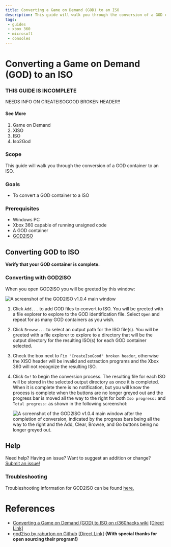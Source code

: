```yaml
---
title: Converting a Game on Demand (GOD) to an ISO
description: This guide will walk you through the conversion of a GOD container to an ISO. 
tags:
 - guides
 - xbox 360
 - microsoft
 - consoles
---
```


# Converting a Game on Demand (GOD) to an ISO

### THIS GUIDE IS INCOMPLETE

NEEDS INFO ON CREATEISOGOOD BROKEN HEADER!!

#### See More

1. Game on Demand
2. XISO
3. ISO
4. Iso2God


### Scope

This guide will walk you through the conversion of a GOD container to an ISO. 

### Goals

- To convert a GOD container to a ISO

### Prerequisites

- Windows PC
- Xbox 360 capable of running unsigned code
- A GOD container
- [GOD2ISO](http://www.mediafire.com/download.php?o7sf7f8687p7tux)

## Converting GOD to ISO

**Verify that your GOD container is complete.**

### Converting with GOD2ISO

When you open GOD2ISO you will be greeted by this window:

![A screenshot of the GOD2ISO v1.0.4 main window](https://wiki,phoenixconsoles.org/_media/software/god2iso/main.jpg)

1. Click `Add...` to add GOD files to convert to ISO. You will be greeted with a file explorer to explore to the GOD identification file.  Select `Open` and repeat for as many GOD containers as you wish.

2. Click `Browse...` to select an output path for the ISO file(s). You will be greeted with a file explorer to explore to a directory that will be the output directory for the resulting ISO(s) for each GOD container selected.

3. Check the box next to `Fix "CreateIsoGood" broken header`, otherwise the XISO header will be invalid and extraction programs and the Xbox 360 will not recognize the resulting ISO.

4. Click `Go!` to begin the conversion process. The resulting file for each ISO will be stored in the selected output directory as once it is completed. When it is complete there is no notification, but you will know the process is complete when the buttons are no longer greyed out and the progress bar is moved all the way to the right for both `Iso progress:` and `Total progress:` as shown in the following screenshot: 

   ![A screenshot of the GOD2ISO v1.0.4 main window after the completion of conversion, indicated by the progress bars being all the way to the right and the Add, Clear, Browse, and Go buttons being no longer greyed out.](https://wiki,phoenixconsoles.org/_media/software/god2iso/finished.jpg)

## Help

Need help? Having an issue? Want to suggest an addition or change? [Submit an issue!](site.repo)

### Troubleshooting

Troubleshooting information for GOD2ISO can be found [here.]( {{site.baseurl}}/_docs/consoles/microsoft/xbox360/info/software/homebrew/fsft/god/god2iso.html#troubleshooting)

# References

- [Converting a Game on Demand (GOD) to ISO on r/360hacks wiki](https://web.archive.org/web/*/https://www.reddit.com/r/360hacks/wiki/god2iso) [[Direct Link]](https://www.reddit.com/r/360hacks/wiki/god2iso)
- [god2iso by raburton on Github](https://web.archive.org/web/*/https://github.com/raburton/god2iso) [[Direct Link]](https://github.com/raburton/god2iso) **(With special thanks for open sourcing their program!)**